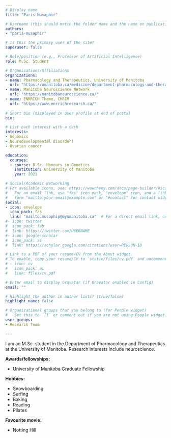 ```yaml
---
# Display name
title: "Paris Musaphir"

# Username (this should match the folder name and the name on publications)
authors:
- "paris-musaphir"

# Is this the primary user of the site?
superuser: false

# Role/position (e.g., Professor of Artificial Intelligence)
role: M.Sc. Student

# Organizations/Affiliations
organizations:
- name: Pharmacology and Therapeutics, University of Manitoba
  url: "https://umanitoba.ca/medicine/department-pharmacology-and-therapeutics"
- name: Manitoba Neuroscience Network
  url: "https://manitobaneuroscience.ca/"
- name: ENRRICH Theme, CHRIM
  url: "https://www.enrrichresearch.ca/"
  
# Short bio (displayed in user profile at end of posts)
bio: 

# List each interest with a dash
interests:
- Genomics
- Neurodevelopmental disorders
- Ovarian cancer

education:
  courses:
  - course: B.Sc. Honours in Genetics
    institution: University of Manitoba
    year: 2021

# Social/Academic Networking
# For available icons, see: https://wowchemy.com/docs/page-builder/#icons
#   For an email link, use "fas" icon pack, "envelope" icon, and a link in the
#   form "mailto:your-email@example.com" or "#contact" for contact widget.
social:
- icon: envelope
  icon_pack: fas
  link: "mailto:musaphip@myumanitoba.ca"  # For a direct email link, use "mailto:test@example.org".
#- icon: twitter
#  icon_pack: fab
#  link: https://twitter.com/USERNAME
#- icon: google-scholar
#  icon_pack: ai
#  link: https://scholar.google.com/citations?user=PERSON-ID

# Link to a PDF of your resume/CV from the About widget.
# To enable, copy your resume/CV to `static/files/cv.pdf` and uncomment the lines below.
# - icon: cv
#   icon_pack: ai
#   link: files/cv.pdf

# Enter email to display Gravatar (if Gravatar enabled in Config)
email: ""

# Highlight the author in author lists? (true/false)
highlight_name: false

# Organizational groups that you belong to (for People widget)
#   Set this to `[]` or comment out if you are not using People widget.
user_groups:
- Research Team

---
```

I am an M.Sc. student in the Department of Pharmacology and Therapeutics at the University of Manitoba. Research interests include neuroscience. 

**Awards/fellowships:**
- University of Manitoba Graduate Fellowship

**Hobbies:**
- Snowboarding 
- Surfing
- Baking
- Reading
- Pilates

**Favourite movie:**
- Notting Hill
